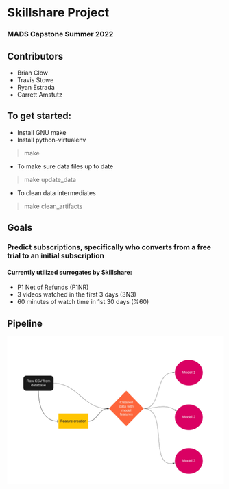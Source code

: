 
# Skillshare Project
### MADS Capstone Summer 2022

## Contributors
+ Brian Clow
+ Travis Stowe
+ Ryan Estrada
+ Garrett Amstutz

## To get started:
+ Install GNU make
+ Install python-virtualenv
> make

+ To make sure data files up to date
> make update_data

+ To clean data intermediates
> make clean_artifacts

## Goals
### Predict subscriptions, specifically who converts from a free trial to an initial subscription
#### Currently utilized surrogates by Skillshare:
+ P1 Net of Refunds (P1NR)
+ 3 videos watched in the first 3 days (3N3)
+ 60 minutes of watch time in 1st 30 days (%60)

## Pipeline

![Pipeline](reports/DAG.jpg)
